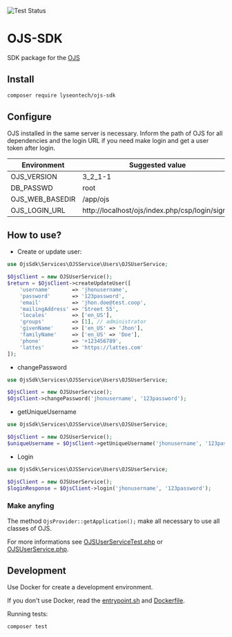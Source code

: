 ![Test Status](https://github.com/lyseontech/ojs-sdk/workflows/ci/badge.svg?branch=main)

# OJS-SDK

SDK package for the [OJS](https://pkp.sfu.ca/ojs/)

## Install

```bash
composer require lyseontech/ojs-sdk
```

## Configure

OJS installed in the same server is necessary. Inform the path of OJS for all dependencies and the login URL if you need make login and get a user token after login.

| Environment     | Suggested value                                 |
| --------------- | ----------------------------------------------- |
| OJS_VERSION     | 3_2_1-1                                         |
| DB_PASSWD       | root                                            |
| OJS_WEB_BASEDIR | /app/ojs                                        |
| OJS_LOGIN_URL   | http://localhost/ojs/index.php/csp/login/signIn |

## How to use?

* Create or update user:
```php
use OjsSdk\Services\OJSService\Users\OJSUserService;

$OjsClient = new OJSUserService();
$return = $OjsClient->createUpdateUser([
    'username'       => 'jhonusername',
    'password'       => '123password',
    'email'          => 'jhon.doe@test.coop',
    'mailingAddress' => 'Street 55',
    'locales'        => ['en_US'],
    'groups'         => [1], // administrator
    'givenName'      => ['en_US' => 'Jhon'],
    'familyName'     => ['en_US' => 'Doe'],
    'phone'          => '+123456789',
    'lattes'         => 'https://lattes.com'
]);
```
* changePassword

```php
use OjsSdk\Services\OJSService\Users\OJSUserService;

$OjsClient = new OJSUserService();
$OjsClient->changePassword('jhonusername', '123password');
```
* getUniqueUsername

```php
use OjsSdk\Services\OJSService\Users\OJSUserService;

$OjsClient = new OJSUserService();
$uniqueUsername = $OjsClient->getUniqueUsername('jhonusername', '123password');
```

* Login

```php
use OjsSdk\Services\OJSService\Users\OJSUserService;

$OjsClient = new OJSUserService();
$loginResponse = $OjsClient->login('jhonusername', '123password');
```

### Make anyfing

The method `OjsProvider::getApplication();` make all necessary to use all classes of OJS.

For more informations see [OJSUserServiceTest.php](tests/Services/OJSService/Users/OJSUserServiceTest.php) or [OJSUserService.php](src/Services/OJSService/Users/OJSUserService.php).


## Development

Use Docker for create a development environment.

If you don't use Docker, read the [entrypoint.sh](.docker/php7/entrypoint.sh) and [Dockerfile](.docker/php7/Dockerfile).

Running tests:

```bash
composer test
```